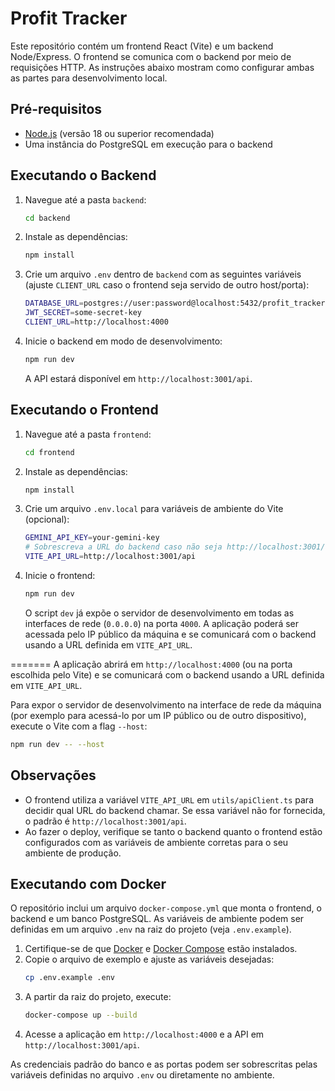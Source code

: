 # Profit Tracker

Este repositório contém um frontend React (Vite) e um backend Node/Express.
O frontend se comunica com o backend por meio de requisições HTTP.
As instruções abaixo mostram como configurar ambas as partes para desenvolvimento local.

## Pré-requisitos

- [Node.js](https://nodejs.org/) (versão 18 ou superior recomendada)
- Uma instância do PostgreSQL em execução para o backend

## Executando o Backend

1. Navegue até a pasta `backend`:
   ```bash
   cd backend
   ```
2. Instale as dependências:
   ```bash
   npm install
   ```
3. Crie um arquivo `.env` dentro de `backend` com as seguintes variáveis (ajuste
   `CLIENT_URL` caso o frontend seja servido de outro host/porta):
   ```bash
   DATABASE_URL=postgres://user:password@localhost:5432/profit_tracker
   JWT_SECRET=some-secret-key
   CLIENT_URL=http://localhost:4000
   ```
4. Inicie o backend em modo de desenvolvimento:
   ```bash
   npm run dev
   ```
   A API estará disponível em `http://localhost:3001/api`.

## Executando o Frontend

1. Navegue até a pasta `frontend`:
   ```bash
   cd frontend
   ```
2. Instale as dependências:
   ```bash
   npm install
   ```
3. Crie um arquivo `.env.local` para variáveis de ambiente do Vite (opcional):
   ```bash
   GEMINI_API_KEY=your-gemini-key
   # Sobrescreva a URL do backend caso não seja http://localhost:3001/api
   VITE_API_URL=http://localhost:3001/api
   ```
4. Inicie o frontend:
   ```bash
   npm run dev
   ```

   O script `dev` já expõe o servidor de desenvolvimento em todas as interfaces
   de rede (`0.0.0.0`) na porta `4000`. A aplicação poderá ser acessada pelo IP
   público da máquina e se comunicará com o backend usando a URL definida em
   `VITE_API_URL`.

=======
   A aplicação abrirá em `http://localhost:4000` (ou na porta escolhida pelo Vite)
   e se comunicará com o backend usando a URL definida em `VITE_API_URL`.

   Para expor o servidor de desenvolvimento na interface de rede da máquina
   (por exemplo para acessá-lo por um IP público ou de outro dispositivo), execute o
   Vite com a flag `--host`:
   ```bash
   npm run dev -- --host
   ```
## Observações

- O frontend utiliza a variável `VITE_API_URL` em `utils/apiClient.ts` para decidir
  qual URL do backend chamar. Se essa variável não for fornecida, o padrão é
  `http://localhost:3001/api`.
- Ao fazer o deploy, verifique se tanto o backend quanto o frontend estão
  configurados com as variáveis de ambiente corretas para o seu ambiente de produção.

## Executando com Docker

O repositório inclui um arquivo `docker-compose.yml` que monta o frontend, o backend e um banco PostgreSQL.
As variáveis de ambiente podem ser definidas em um arquivo `.env` na raiz do projeto (veja `.env.example`).

1. Certifique-se de que [Docker](https://docs.docker.com/get-docker/) e [Docker Compose](https://docs.docker.com/compose/install/) estão instalados.
2. Copie o arquivo de exemplo e ajuste as variáveis desejadas:
   ```bash
   cp .env.example .env
   ```
3. A partir da raiz do projeto, execute:
   ```bash
   docker-compose up --build
   ```
4. Acesse a aplicação em `http://localhost:4000` e a API em `http://localhost:3001/api`.

As credenciais padrão do banco e as portas podem ser sobrescritas pelas variáveis definidas no arquivo `.env` ou diretamente no ambiente.
